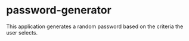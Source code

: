 # password-generator
This application generates a random password based on the criteria the user selects.

